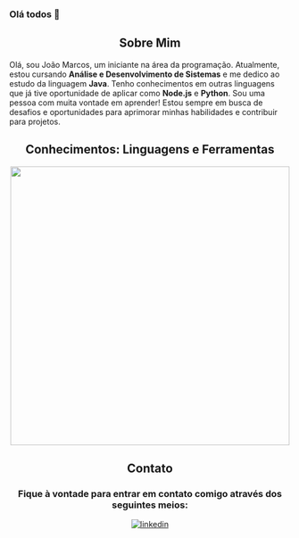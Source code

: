 ### Olá todos 👋

<!--Languages and Tools Section-->       
<h2 align="center"><strong>Sobre Mim</strong></h2>
<p align="left">Olá, sou João Marcos, um iniciante na área da programação. Atualmente, estou cursando <strong>Análise e Desenvolvimento de Sistemas</strong> e me dedico ao estudo da linguagem <strong>Java</strong>. Tenho conhecimentos em outras linguagens que já tive oportunidade de aplicar como <strong>Node.js</strong> e <strong>Python</strong>. Sou uma pessoa com muita vontade em aprender! Estou sempre em busca de desafios e oportunidades para aprimorar minhas habilidades e contribuir para projetos.
</p>

<h2 align="center"><strong>Conhecimentos: Linguagens e Ferramentas</strong></h2>
<p align="center">
<img width="500px" src="https://skillicons.dev/icons?i=java,spring,python,nodejs,react,javascript,html,css,git,github,mysql,mongodb,postgresql,vscode,eclipse,idea&perline=10" />
</p>

<h2 align="center"><strong>Contato</strong></h2>
<h3 align="center">Fique à vontade para entrar em contato comigo através dos seguintes meios: </h3>


<div align="center">
 <a href="https://www.linkedin.com/in/jao1cardoso" target="_blank">
<img src=https://img.shields.io/badge/linkedin-%231E77B5.svg?&style=for-the-badge&logo=linkedin&logoColor=white alt=linkedin style="margin-bottom: 5px;" />
</a>
</div>
